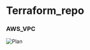 # Terraform_repo

###                                                   AWS_VPC

![Plan](https://user-images.githubusercontent.com/26357600/185609253-1420ce4e-7c5c-4b02-ab3f-763c8daec89f.png)


